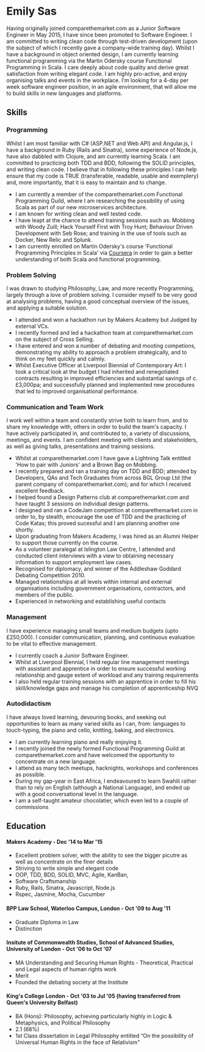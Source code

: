 # Emily Sas

Having originally joined comparethemarket.com as a Junior Software Engineer in May 2015, I have since been promoted to Software Engineer. I am committed to writing clean code through test-driven development (upon the subject of which I recently gave a company-wide training day). Whilst I have a background in object oriented design, I am currently learning functional programming via the Martin Odersky course Functional Programming in Scala. I care deeply about code quality and derive great satisfaction from writing elegant code. I am highly pro-active, and enjoy organising talks and events in the workplace. I'm looking for a 4-day per week software engineer position, in an agile environment, that will allow me to build skills in new languages and platforms.


## Skills

### Programming

Whilst I am most familiar with C# (ASP.NET and Web API) and Angular.js, I have a background in Ruby (Rails and Sinatra), some experience of Node.js, have also dabbled with Clojure, and am currently learning Scala. I am committed to practicing both TDD and BDD, following the SOLID principles, and writing clean code. I believe that in following these principles I can help ensure that my code is TRUE (transferable, readable, usable and exemplery) and, more importantly, that it is easy to maintain and to change.

* I am currently a member of the comparethemarket.com Functional Programming Guild, where I am researching the possibility of using Scala as part of our new microservices architecture.
* I am known for writing clean and well tested code.
* I have leapt at the chance to attend training sessions such as: Mobbing with Woody Zuill; Hack Yourself First with Troy Hunt; Behaviour Driven Development with Seb Rose; and training in the use of tools such as Docker, New Relic and Splunk. 
* I am currently enrolled on Martin Odersky's course 'Functional Programming Principles in Scala' via [Coursera](https://class.coursera.org/progfun-004) in order to gain a better understanding of both Scala and functional programming.

### Problem Solving

I was drawn to studying Philosophy, Law, and more recently Programming, largely through a love of problem solving. I consider myself to be very good at analysing problems, having a good conceptual overview of the issues, and applying a suitable solution.

* I attended and won a hackathon run by Makers Academy but Judged by external VCs.
* I recently formed and led a hackathon team at comparethemarket.com on the subject of Cross Selling.
* I have entered and won a number of debating and mooting competions, demonstrating my ability to approach a problem              strategically, and to think on my feet quickly and calmly.
* Whilst Executive Officer at Liverpool Biennial of Contemporary Art: I took a critical look at the budget I had inherited and renegotiated contracts resulting in improved efficiencies and substantial savings of c. £3,000pa; and successfully planned and implemented new procedures that led to improved organisational performance.


### Communication and Team Work

I work well within a team and constantly strive both to learn from, and to share my knowledge with, others in order to build the team's capacity. I have actively participated in, and contributed to, a variety of discussions, meetings, and events. I am confident meeting with clients and stakeholders, as well as giving talks, presentations and training sessions.

* Whilst at comparethemarket.com I have gave a Lightning Talk entitled 'How to pair with Juniors' and a Brown Bag on Mobbing.
* I recently prepared and ran a training day on TDD and BDD; attended by Developers, QAs and Tech Graduates from across BGL Group Ltd (the parent company of comparethemarket.com); and for which I received excellent feedback.
* I helped found a Design Patterns club at comparethemarket.com and have taught 3 sessions on individual design patterns.
* I designed and ran a CodeJam competition at comparethemarket.com in order to, by stealth, encourage the use of TDD and the practicing of Code Katas; this proved sucessful and I am planning another one shortly.
* Upon graduating from Makers Academy, I was hired as an Alumni Helper to support those currently on the course. 
* As a volunteer paralegal at Islington Law Centre, I attended and conducted client interviews with a view to obtaining necessary information to support employment law cases.
* Recognised for diplomacy, and winner of the Addleshaw Goddard Debating Competition 2010.
* Managed relationships at all levels within internal and external organisations including government organisations, contractors, and members of the public. 
* Experienced in networking and establishing useful contacts
    
  
### Management

I have experience managing small teams and medium budgets (upto £250,000). I consider communication, planning, and continuous evaluation to be vital to effective management.

* I currently coach a Junior Software Engineer.
* Whilst at Liverpool Biennial, I held regular line management meetings with assistant and apprentice in order to ensure successful working relationship and gauge extent of workload and any training requirements
* I also held regular training sessions with an apprentice in order to fill his skill/knowledge gaps and manage his completion of apprenticeship NVQ


### Autodidactism

I have always loved learning, devouring books, and seeking out opportunities to learn as many varied skills as I can, from: languages to touch-typing, the piano and cello, knitting, baking, and electronics.

* I am currently learning piano and really enjoying it.
* I recently joined the newly formed Functional Programming Guild at comparethemarket.com and have welcomed the opportunity to concentrate on a new language.
* I attend as many tech meetups, hacknights, workshops and conferences as possible.
* During my gap-year in East Africa, I endeavoured to learn Swahili rather than to rely on English (although a National Language), and ended up with a good conversational level in the language.
* I am a self-taught amateur chocolatier, which even led to a couple of commissions


 
## Education

#### Makers Academy - Dec '14 to Mar '15

* Excellent problem solver, with the ability to see the bigger picutre as well as concentrate on the finer details
* Striving to write simple and elegant code
* OOP, TDD, BDD, SOLID, MVC, Agile, KanBan,
* Software Craftsmanship
* Ruby, Rails, Sinatra, Javascript, Node.js
* Rspec, Jasmine, Mocha, Cucumber

#### BPP Law School, Waterloo Campus, London - Oct '09 to Aug '11

* Graduate Diploma in Law
* Distinction
    
#### Insitute of Commonwealth Studies, School of Advanced Studies, University of London - Oct '06 to Oct '07

* MA Understanding and Securing Human Rights - Theoretical, Practical and Legal aspects of human rights work
* Merit
* Founded the debating society at the Institute
    
#### King's College London - Oct '03 to Jul '05 (having transferred from Queen's University Belfast)

* BA (Hons): Philosophy, achieving particularly highly in Logic & Metaphysics, and Political Philosophy
* 2.1 (68%)
* 1st Class dissertation in Legal Philosophy entitled “On the possibility of Universal Human Rights in the face of Relativism"



